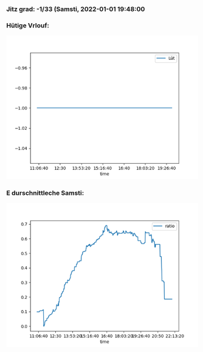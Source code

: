 ### Jitz grad: -1/33 (Samsti, 2022-01-01 19:48:00

### Hütige Vrlouf:
![Graph](Today.png)

### E durschnittleche Samsti:
![Graph](Samsti.png)